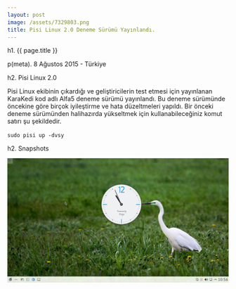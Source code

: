 ```yaml
---
layout: post
image: /assets/7329803.png
title: Pisi Linux 2.0 Deneme Sürümü Yayınlandı.
---
```


h1. {{ page.title }}

p(meta). 8 Ağustos 2015 - Türkiye



h2. Pisi Linux 2.0

Pisi Linux ekibinin çıkardığı ve geliştiricilerin test etmesi için yayınlanan KaraKedi kod adlı Alfa5 deneme sürümü yayınlandı. Bu deneme sürümünde öncekine göre birçok iyileştirme ve hata düzeltmeleri yapıldı. Bir önceki deneme sürümünden halihazırda yükseltmek için kullanabileceğiniz komut satırı şu şekildedir.

<code>sudo pisi up -dvsy</code>

h2. Snapshots

![My helpful screenshot](/assets/snapshot1.png)